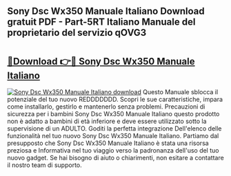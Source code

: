 ## Sony Dsc Wx350 Manuale Italiano Download gratuit PDF - Part-5RT Italiano Manuale del proprietario del servizio qOVG3

# <h2><a href="http://dfbaki.blite.top/?on=Sony+Dsc+Wx350+Manuale+Italiano">🔗Download 👉🔴 Sony Dsc Wx350 Manuale Italiano</a></h2>

[![Sony Dsc Wx350 Manuale Italiano download](https://i.imgur.com/lujVjoI.png)](http://dfbaki.blite.top/?on=Sony+Dsc+Wx350+Manuale+Italiano)
Questo Manuale sblocca il potenziale del tuo nuovo REDDDDDDD. Scopri le sue caratteristiche, impara come installarlo, gestirlo e mantenerlo senza problemi. Precauzioni di sicurezza per i bambini Sony Dsc Wx350 Manuale Italiano questo prodotto non è adatto a bambini di età inferiore e deve essere utilizzato sotto la supervisione di un ADULTO. Goditi la perfetta integrazione Dell'elenco delle funzionalità nel tuo nuovo Sony Dsc Wx350 Manuale Italiano. Partiamo dal presupposto che Sony Dsc Wx350 Manuale Italiano è stata una risorsa preziosa e Informativa nel tuo viaggio verso la padronanza dell'uso del tuo nuovo gadget. Se hai bisogno di aiuto o chiarimenti, non esitare a contattare il nostro team di supporto.
